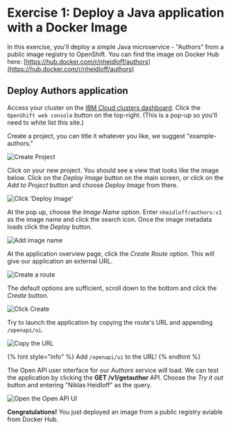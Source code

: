 # Exercise 1: Deploy a Java application with a Docker Image

In this exercise, you'll deploy a simple Java microservice - "Authors" from a public image registry to OpenShift. You can find the image on Docker Hub here: [https://hub.docker.com/r/nheidloff/authors](https://hub.docker.com/r/nheidloff/authors)

## Deploy Authors application

Access your cluster on the [IBM Cloud clusters dashboard](https://cloud.ibm.com/kubernetes/clusters). Click the `OpenShift web console` button on the top-right. \(This is a pop-up so you'll need to white list this site.\)

Create a project, you can title it whatever you like, we suggest "example-authors."

![Create Project](../.gitbook/assets/createproject.png)

Click on your new project. You should see a view that looks like the image below. Click on the _Deploy Image_ button on the main screen, or click on the _Add to Project_ button and choose _Deploy Image_ from there.

![Click &apos;Deploy Image&apos;](../.gitbook/assets/assets_-LtBxDkdPh1ZKmLAzW5v_-LtiA8xoR9evM5RpWqWE_-LtiGF9_KJN2mKkBlNku_image.png)

At the pop up, choose the _Image Name_ option. Enter `nheidloff/authors:v1` as the image name and click the search icon. Once the image metadata loads click the _Deploy_ button.

![Add image name](../.gitbook/assets/assets_-LtBxDkdPh1ZKmLAzW5v_-LtiA8xoR9evM5RpWqWE_-LtiGIGDIs2-4z0I2z0H_image.png)

At the application overview page, click the _Create Route_ option. This will give our application an external URL.

![Create a route](../.gitbook/assets/assets_-LtBxDkdPh1ZKmLAzW5v_-LtiA8xoR9evM5RpWqWE_-LtiGPdbdT1F2RjVG_eK_image.png)

The default options are sufficient, scroll down to the bottom and click the _Create_ button.

![Click Create](../.gitbook/assets/assets_-LtBxDkdPh1ZKmLAzW5v_-LtiA8xoR9evM5RpWqWE_-LtiGSVIhmj0Kn3iuPoC_image.png)

Try to launch the application by copying the route's URL and appending `/openapi/ui`.

![Copy the URL](../.gitbook/assets/assets_-LtBxDkdPh1ZKmLAzW5v_-LtiA8xoR9evM5RpWqWE_-LtiGVIO2z7C4sIM2eDq_image.png)

{% hint style="info" %}
Add `/openapi/ui` to the URL!
{% endhint %}

The Open API user interface for our _Authors_ service will load. We can test the application by clicking the **GET /v1/getauthor** API. Choose the _Try it out_ button and entering "Niklas Heidloff" as the query.

![Open the Open API UI](../.gitbook/assets/assets_-LtBxDkdPh1ZKmLAzW5v_-LtiA8xoR9evM5RpWqWE_-LtiGZZBOVOQDdQ5b-96_image.png)

**Congratulations!** You just deployed an image from a public registry aviable from Docker Hub.

